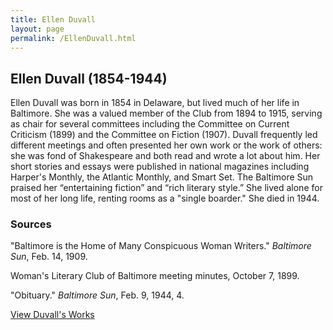 ```yaml
---
title: Ellen Duvall
layout: page
permalink: /EllenDuvall.html
---
```


## Ellen Duvall (1854-1944)

Ellen Duvall was born in 1854 in Delaware, but lived much of her life in Baltimore. She was a valued member of the Club from 1894 to 1915, serving as chair for several committees including the Committee on Current Criticism (1899) and the Committee on Fiction (1907). Duvall frequently led different meetings and often presented her own work or the work of others: she was fond of Shakespeare and both read and wrote a lot about him. Her short stories and essays were published in national magazines including Harper's Monthly, the Atlantic Monthly, and Smart Set. The Baltimore Sun praised her “entertaining fiction” and “rich literary style.” She lived alone for most of her long life, renting rooms as a "single boarder." She died in 1944.

### Sources
"Baltimore is the Home of Many Conspicuous Woman Writers." *Baltimore Sun*, Feb. 14, 1909.

Woman's Literary Club of Baltimore meeting minutes, October 7, 1899.

"Obituary." *Baltimore Sun*, Feb. 9, 1944, 4.

[View Duvall's Works](https://elizajames.github.io/WLCB_draft/browse.html#Duvall)